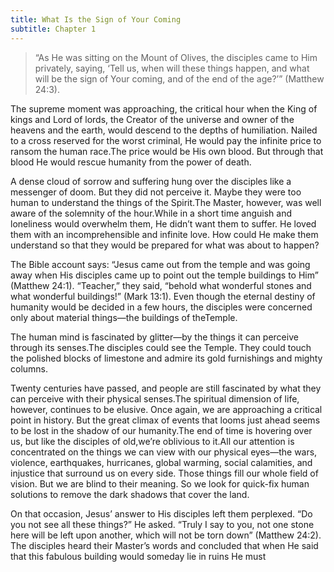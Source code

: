 ```yaml
---
title: What Is the Sign of Your Coming
subtitle: Chapter 1
---
```


> <callout></callout>
> “As He was sitting on the Mount of Olives, the disciples came to Him privately, saying, ‘Tell us, when will these things happen, and what will be the sign of Your coming, and of the end of the age?’” (Matthew 24:3).

The supreme moment was approaching, the critical hour when the King of kings and Lord of lords, the Creator of the universe and owner of the heavens and the earth, would descend to the depths of humiliation. Nailed to a cross reserved for the worst criminal, He would pay the infinite price to ransom the human race.The price would be His own blood. But through that blood He would rescue humanity from the power of death.

A dense cloud of sorrow and suffering hung over the disciples like a messenger of doom. But they did not perceive it. Maybe they were too human to understand the things of the Spirit.The Master, however, was well aware of the solemnity of the hour.While in a short time anguish and loneliness would overwhelm them, He didn’t want them to suffer. He loved them with an incomprehensible and infinite love. How could He make them understand so that they would be prepared for what was about to happen?

The Bible account says: “Jesus came out from the temple and was going away when His disciples came up to point out the temple buildings to Him” (Matthew 24:1). “Teacher,” they said, “behold what wonderful stones and what wonderful buildings!” (Mark 13:1). Even though the eternal destiny of humanity would be decided in a few hours, the disciples were concerned only about material things—the buildings of theTemple.

The human mind is fascinated by glitter—by the things it can perceive through its senses.The disciples could see the Temple. They could touch the polished blocks of limestone and admire its gold furnishings and mighty columns.

Twenty centuries have passed, and people are still fascinated by what they can perceive with their physical senses.The spiritual dimension of life, however, continues to be elusive. Once again, we are approaching a critical point in history. But the great climax of events that looms just ahead seems to be lost in the shadow of our humanity.The end of time is hovering over us, but like the disciples of old,we’re oblivious to it.All our attention is concentrated on the things we can view with our physical eyes—the wars, violence, earthquakes, hurricanes, global warming, social calamities, and injustice that surround us on every side. Those things fill our whole field of vision. But we are blind to their meaning. So we look for quick-fix human solutions to remove the dark shadows that cover the land.

On that occasion, Jesus’ answer to His disciples left them perplexed. “Do you not see all these things?” He asked. “Truly I say to you, not one stone here will be left upon another, which will not be torn down” (Matthew 24:2). The disciples heard their Master’s words and concluded that when He said that this fabulous building would someday lie in ruins He must